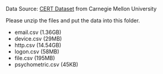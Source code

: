 Data Source: [CERT Dataset](https://kilthub.cmu.edu/articles/dataset/Insider_Threat_Test_Dataset/12841247/1) from Carnegie Mellon University 

Please unzip the files and put the data into this folder.

- email.csv (1.36GB)
- device.csv (29MB)
- http.csv (14.54GB)
- logon.csv (58MB) 
- file.csv (195MB)
- psychometric.csv (45KB)
